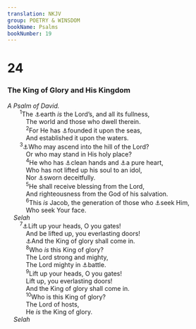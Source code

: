 ```yaml
---
translation: NKJV
group: POETRY & WINSDOM
bookName: Psalms 
bookNumber: 19
---
```


<div class="title"><h1>24</h1><h3>The King of Glory and His Kingdom</h3><i>A Psalm of David.</i></div>
<span class="verse thi_24_1">  <sup>1</sup>The <a data-toggle="tooltip" data-placement="bottom" title="1 Cor. 10:26, 28">⚓</a>earth <i>is</i> the Lord’s, and all its fullness,<br/>   The world and those who dwell therein.<br/></span>
<span class="verse thi_24_2">   <sup>2</sup>For He has <a data-toggle="tooltip" data-placement="bottom" title="Ps. 89:11">⚓</a>founded it upon the seas,<br/>   And established it upon the waters.<br/></span>
<span class="verse thi_24_3">  <sup>3</sup><a data-toggle="tooltip" data-placement="bottom" title="Ps. 15:1–5">⚓</a>Who may ascend into the hill of the Lord?<br/>   Or who may stand in His holy place?<br/></span>
<span class="verse thi_24_4">   <sup>4</sup>He who has <a data-toggle="tooltip" data-placement="bottom" title="(Job 17:9); Ps. 26:6">⚓</a>clean hands and <a data-toggle="tooltip" data-placement="bottom" title="Ps. 51:10; 73:1; (Matt. 5:8)">⚓</a>a pure heart,<br/>   Who has not lifted up his soul to an idol,<br/>   Nor <a data-toggle="tooltip" data-placement="bottom" title="Ps. 15:4">⚓</a>sworn deceitfully.<br/></span>
<span class="verse thi_24_5">   <sup>5</sup>He shall receive blessing from the Lord,<br/>   And righteousness from the God of his salvation.<br/></span>
<span class="verse thi_24_6">   <sup>6</sup>This <i>is</i> Jacob, the generation of those who <a data-toggle="tooltip" data-placement="bottom" title="Ps. 27:4, 8">⚓</a>seek Him,<br/>   Who seek Your face.<br/> <i>Selah</i><br/></span>
<span class="verse thi_24_7">  <sup>7</sup><a data-toggle="tooltip" data-placement="bottom" title="Ps. 118:20; Is. 26:2">⚓</a>Lift up your heads, O you gates!<br/>   And be lifted up, you everlasting doors!<br/>   <a data-toggle="tooltip" data-placement="bottom" title="Ps. 29:2, 9; 97:6; Hag. 2:7; Acts 7:2; (1 Cor. 2:8)">⚓</a>And the King of glory shall come in.<br/></span>
<span class="verse thi_24_8">   <sup>8</sup>Who <i>is</i> this King of glory?<br/>   The Lord strong and mighty,<br/>   The Lord mighty in <a data-toggle="tooltip" data-placement="bottom" title="Rev. 19:13–16">⚓</a>battle.<br/></span>
<span class="verse thi_24_9">   <sup>9</sup>Lift up your heads, O you gates!<br/>   Lift up, you everlasting doors!<br/>   And the King of glory shall come in.<br/></span>
<span class="verse thi_24_10">   <sup>10</sup>Who is this King of glory?<br/>   The Lord of hosts,<br/>   He <i>is</i> the King of glory.<br/> <i>Selah</i><br/></span>
